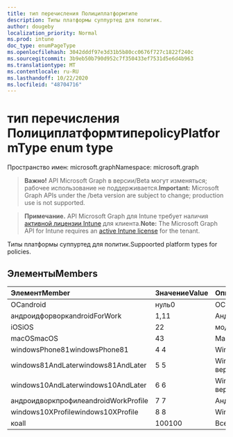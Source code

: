```yaml
---
title: тип перечисления Полициплатформтипе
description: Типы платформы суппуртед для политик.
author: dougeby
localization_priority: Normal
ms.prod: intune
doc_type: enumPageType
ms.openlocfilehash: 3042dddf97e3d31b5b80cc0676f727c1822f240c
ms.sourcegitcommit: 3b9eb50b790d952c7f350433ef7531d5e6d4b963
ms.translationtype: MT
ms.contentlocale: ru-RU
ms.lasthandoff: 10/22/2020
ms.locfileid: "48704716"
---
```

# <a name="policyplatformtype-enum-type"></a><span data-ttu-id="33dbc-103">тип перечисления Полициплатформтипе</span><span class="sxs-lookup"><span data-stu-id="33dbc-103">policyPlatformType enum type</span></span>

<span data-ttu-id="33dbc-104">Пространство имен: microsoft.graph</span><span class="sxs-lookup"><span data-stu-id="33dbc-104">Namespace: microsoft.graph</span></span>

> <span data-ttu-id="33dbc-105">**Важно!** API Microsoft Graph в версии/Beta могут изменяться; рабочее использование не поддерживается.</span><span class="sxs-lookup"><span data-stu-id="33dbc-105">**Important:** Microsoft Graph APIs under the /beta version are subject to change; production use is not supported.</span></span>

> <span data-ttu-id="33dbc-106">**Примечание.** API Microsoft Graph для Intune требует наличия [активной лицензии Intune](https://go.microsoft.com/fwlink/?linkid=839381) для клиента.</span><span class="sxs-lookup"><span data-stu-id="33dbc-106">**Note:** The Microsoft Graph API for Intune requires an [active Intune license](https://go.microsoft.com/fwlink/?linkid=839381) for the tenant.</span></span>

<span data-ttu-id="33dbc-107">Типы платформы суппуртед для политик.</span><span class="sxs-lookup"><span data-stu-id="33dbc-107">Suppoorted platform types for policies.</span></span>

## <a name="members"></a><span data-ttu-id="33dbc-108">Элементы</span><span class="sxs-lookup"><span data-stu-id="33dbc-108">Members</span></span>
|<span data-ttu-id="33dbc-109">Элемент</span><span class="sxs-lookup"><span data-stu-id="33dbc-109">Member</span></span>|<span data-ttu-id="33dbc-110">Значение</span><span class="sxs-lookup"><span data-stu-id="33dbc-110">Value</span></span>|<span data-ttu-id="33dbc-111">Описание</span><span class="sxs-lookup"><span data-stu-id="33dbc-111">Description</span></span>|
|:---|:---|:---|
|<span data-ttu-id="33dbc-112">ОС</span><span class="sxs-lookup"><span data-stu-id="33dbc-112">android</span></span>|<span data-ttu-id="33dbc-113">нуль</span><span class="sxs-lookup"><span data-stu-id="33dbc-113">0</span></span>|<span data-ttu-id="33dbc-114">ОС.</span><span class="sxs-lookup"><span data-stu-id="33dbc-114">Android.</span></span>|
|<span data-ttu-id="33dbc-115">андроидфорворк</span><span class="sxs-lookup"><span data-stu-id="33dbc-115">androidForWork</span></span>|<span data-ttu-id="33dbc-116">1,1</span><span class="sxs-lookup"><span data-stu-id="33dbc-116">1</span></span>|<span data-ttu-id="33dbc-117">Андроидфорворк.</span><span class="sxs-lookup"><span data-stu-id="33dbc-117">AndroidForWork.</span></span>|
|<span data-ttu-id="33dbc-118">iOS</span><span class="sxs-lookup"><span data-stu-id="33dbc-118">iOS</span></span>|<span data-ttu-id="33dbc-119">2</span><span class="sxs-lookup"><span data-stu-id="33dbc-119">2</span></span>|<span data-ttu-id="33dbc-120">модуле.</span><span class="sxs-lookup"><span data-stu-id="33dbc-120">iOS.</span></span>|
|<span data-ttu-id="33dbc-121">macOS</span><span class="sxs-lookup"><span data-stu-id="33dbc-121">macOS</span></span>|<span data-ttu-id="33dbc-122">4</span><span class="sxs-lookup"><span data-stu-id="33dbc-122">3</span></span>|<span data-ttu-id="33dbc-123">MacOS.</span><span class="sxs-lookup"><span data-stu-id="33dbc-123">MacOS.</span></span>|
|<span data-ttu-id="33dbc-124">windowsPhone81</span><span class="sxs-lookup"><span data-stu-id="33dbc-124">windowsPhone81</span></span>|<span data-ttu-id="33dbc-125">4 </span><span class="sxs-lookup"><span data-stu-id="33dbc-125">4</span></span>|<span data-ttu-id="33dbc-126">WindowsPhone 8,1.</span><span class="sxs-lookup"><span data-stu-id="33dbc-126">WindowsPhone 8.1.</span></span>|
|<span data-ttu-id="33dbc-127">windows81AndLater</span><span class="sxs-lookup"><span data-stu-id="33dbc-127">windows81AndLater</span></span>|<span data-ttu-id="33dbc-128">5 </span><span class="sxs-lookup"><span data-stu-id="33dbc-128">5</span></span>|<span data-ttu-id="33dbc-129">Windows 8,1 и более поздние версии</span><span class="sxs-lookup"><span data-stu-id="33dbc-129">Windows 8.1 and later</span></span>|
|<span data-ttu-id="33dbc-130">windows10AndLater</span><span class="sxs-lookup"><span data-stu-id="33dbc-130">windows10AndLater</span></span>|<span data-ttu-id="33dbc-131">6 </span><span class="sxs-lookup"><span data-stu-id="33dbc-131">6</span></span>|<span data-ttu-id="33dbc-132">Windows 10 и более поздних версий.</span><span class="sxs-lookup"><span data-stu-id="33dbc-132">Windows 10 and later.</span></span>|
|<span data-ttu-id="33dbc-133">андроидворкпрофиле</span><span class="sxs-lookup"><span data-stu-id="33dbc-133">androidWorkProfile</span></span>|<span data-ttu-id="33dbc-134">7 </span><span class="sxs-lookup"><span data-stu-id="33dbc-134">7</span></span>|<span data-ttu-id="33dbc-135">Андроидворкпрофиле.</span><span class="sxs-lookup"><span data-stu-id="33dbc-135">AndroidWorkProfile.</span></span>|
|<span data-ttu-id="33dbc-136">windows10XProfile</span><span class="sxs-lookup"><span data-stu-id="33dbc-136">windows10XProfile</span></span>|<span data-ttu-id="33dbc-137">8 </span><span class="sxs-lookup"><span data-stu-id="33dbc-137">8</span></span>|<span data-ttu-id="33dbc-138">Windows10XProfile.</span><span class="sxs-lookup"><span data-stu-id="33dbc-138">Windows10XProfile.</span></span>|
|<span data-ttu-id="33dbc-139">ко</span><span class="sxs-lookup"><span data-stu-id="33dbc-139">all</span></span>|<span data-ttu-id="33dbc-140">100</span><span class="sxs-lookup"><span data-stu-id="33dbc-140">100</span></span>|<span data-ttu-id="33dbc-141">Все платформы.</span><span class="sxs-lookup"><span data-stu-id="33dbc-141">All platforms.</span></span>|






